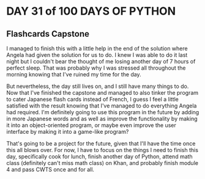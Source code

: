 # DAY 31 of 100 DAYS OF PYTHON

## Flashcards Capstone

I managed to finish this with a little help in the end of the solution where
Angela had given the solution for us to do. I knew I was able to do it last
night but I couldn't bear the thought of me losing another day of 7 hours
of perfect sleep. That was probably why I was stressed all throughout the
morning knowing that I've ruined my time for the day.

But nevertheless, the day still lives on, and I still have many things to do.
Now that I've finished the capstone and managed to also tinker the program to
cater Japanese flash cards instead of French, I guess I feel a little satisfied
with the result knowing that I've managed to do everything Angela had required.
I'm definitely going to use this program in the future by adding in more Japanese
words and as well as improve the functionality by making it into an object-oriented
program, or maybe even improve the user interface by making it into a game-like
program?

That's going to be a project for the future, given that I'll have the time once
this all blows over. For now, I have to focus on the things I need to finish this
day, specifically cook for lunch, finish another day of Python, attend math class
(definitely can't miss math class) on Khan, and probably finish module 4 and pass
CWTS once and for all.